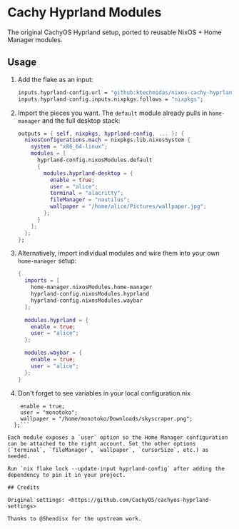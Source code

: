 # Cachy Hyprland Modules

The original CachyOS Hyprland setup, ported to reusable NixOS + Home Manager modules.

## Usage

1. Add the flake as an input:

   ```nix
   inputs.hyprland-config.url = "github:ktechmidas/nixos-cachy-hyprland";
   inputs.hyprland-config.inputs.nixpkgs.follows = "nixpkgs";
   ```

2. Import the pieces you want. The `default` module already pulls in `home-manager` and the full desktop stack:

   ```nix
   outputs = { self, nixpkgs, hyprland-config, ... }: {
     nixosConfigurations.mach = nixpkgs.lib.nixosSystem {
       system = "x86_64-linux";
       modules = [
         hyprland-config.nixosModules.default
         {
           modules.hyprland-desktop = {
             enable = true;
             user = "alice";
             terminal = "alacritty";
             fileManager = "nautilus";
             wallpaper = "/home/alice/Pictures/wallpaper.jpg";
           };
         }
       ];
     };
   };
   ```

3. Alternatively, import individual modules and wire them into your own `home-manager` setup:

   ```nix
   {
     imports = [
       home-manager.nixosModules.home-manager
       hyprland-config.nixosModules.hyprland
       hyprland-config.nixosModules.waybar
     ];

     modules.hyprland = {
       enable = true;
       user = "alice";
     };

     modules.waybar = {
       enable = true;
       user = "alice";
     };
   }
   ```

4. Don't forget to see variables in your local configuration.nix

```  modules.hyprland-desktop = {
    enable = true;
    user = "monotoko";
    wallpaper = "/home/monotoko/Downloads/skyscraper.png";
  };```

Each module exposes a `user` option so the Home Manager configuration can be attached to the right account. Set the other options (`terminal`, `fileManager`, `wallpaper`, `cursorSize`, etc.) as needed.

Run `nix flake lock --update-input hyprland-config` after adding the dependency to pin it in your project.

## Credits

Original settings: <https://github.com/CachyOS/cachyos-hyprland-settings>

Thanks to @Shendisx for the upstream work.
